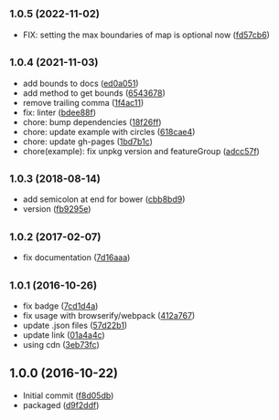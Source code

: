 ## <small>1.0.5 (2022-11-02)</small>

* FIX: setting the max boundaries of map is optional now ([fd57cb6](https://github.com/commenthol/leaflet-rastercoords/commit/fd57cb6))



## <small>1.0.4 (2021-11-03)</small>

* add bounds to docs ([ed0a051](https://github.com/commenthol/leaflet-rastercoords/commit/ed0a051))
* add method to get bounds ([6543678](https://github.com/commenthol/leaflet-rastercoords/commit/6543678))
* remove trailing comma ([1f4ac11](https://github.com/commenthol/leaflet-rastercoords/commit/1f4ac11))
* fix: linter ([bdee88f](https://github.com/commenthol/leaflet-rastercoords/commit/bdee88f))
* chore: bump dependencies ([18f26ff](https://github.com/commenthol/leaflet-rastercoords/commit/18f26ff))
* chore: update example with circles ([618cae4](https://github.com/commenthol/leaflet-rastercoords/commit/618cae4))
* chore: update gh-pages ([1bd7b1c](https://github.com/commenthol/leaflet-rastercoords/commit/1bd7b1c))
* chore(example): fix unpkg version and featureGroup ([adcc57f](https://github.com/commenthol/leaflet-rastercoords/commit/adcc57f))



## <small>1.0.3 (2018-08-14)</small>

* add semicolon at end for bower ([cbb8bd9](https://github.com/commenthol/leaflet-rastercoords/commit/cbb8bd9))
* version ([fb9295e](https://github.com/commenthol/leaflet-rastercoords/commit/fb9295e))



## <small>1.0.2 (2017-02-07)</small>

* fix documentation ([7d16aaa](https://github.com/commenthol/leaflet-rastercoords/commit/7d16aaa))



## <small>1.0.1 (2016-10-26)</small>

* fix badge ([7cd1d4a](https://github.com/commenthol/leaflet-rastercoords/commit/7cd1d4a))
* fix usage with browserify/webpack ([412a767](https://github.com/commenthol/leaflet-rastercoords/commit/412a767))
* update .json files ([57d22b1](https://github.com/commenthol/leaflet-rastercoords/commit/57d22b1))
* update link ([01a4a4c](https://github.com/commenthol/leaflet-rastercoords/commit/01a4a4c))
* using cdn ([3eb73fc](https://github.com/commenthol/leaflet-rastercoords/commit/3eb73fc))



## 1.0.0 (2016-10-22)

* Initial commit ([f8d05db](https://github.com/commenthol/leaflet-rastercoords/commit/f8d05db))
* packaged ([d9f2ddf](https://github.com/commenthol/leaflet-rastercoords/commit/d9f2ddf))



